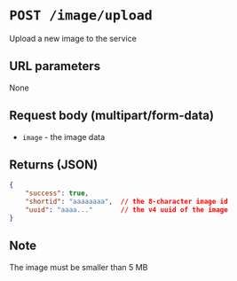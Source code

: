 # `POST /image/upload`

Upload a new image to the service

## URL parameters
None

## Request body (multipart/form-data)
- `image` - the image data

## Returns (JSON)
```json
{
	"success": true,
	"shortid": "aaaaaaaa",  // the 8-character image id
	"uuid": "aaaa..."       // the v4 uuid of the image
}
```

## Note
The image must be smaller than 5 MB
